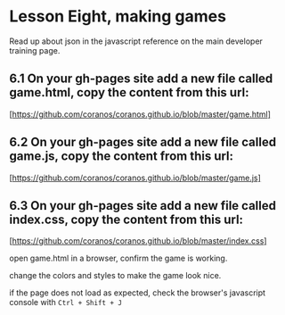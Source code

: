 # Lesson Eight, making games

Read up about json in the javascript reference on the main developer training page.

## 6.1 On your gh-pages site add a new file called game.html, copy the content from this url:
[https://github.com/coranos/coranos.github.io/blob/master/game.html]

## 6.2 On your gh-pages site add a new file called game.js, copy the content from this url:
[https://github.com/coranos/coranos.github.io/blob/master/game.js]

## 6.3 On your gh-pages site add a new file called index.css, copy the content from this url:
[https://github.com/coranos/coranos.github.io/blob/master/index.css]

open game.html in a browser, confirm the game is working.

change the colors and styles to make the game look nice.

if the page does not load as expected, check the browser's javascript console with `Ctrl + Shift + J`
